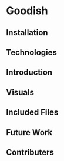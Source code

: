 # Goodish

## Installation 

## Technologies

## Introduction

## Visuals 

## Included Files

## Future Work 

## Contributers
